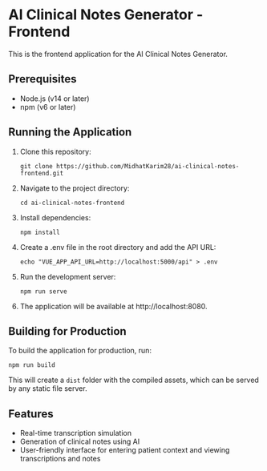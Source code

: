 # AI Clinical Notes Generator - Frontend

This is the frontend application for the AI Clinical Notes Generator.

## Prerequisites

- Node.js (v14 or later)
- npm (v6 or later)

## Running the Application

1. Clone this repository:
   ```
   git clone https://github.com/MidhatKarim28/ai-clinical-notes-frontend.git
   ```

2. Navigate to the project directory:
   ```
   cd ai-clinical-notes-frontend
   ```

3. Install dependencies:
   ```
   npm install
   ```

4. Create a .env file in the root directory and add the API URL:
   ```
   echo "VUE_APP_API_URL=http://localhost:5000/api" > .env
   ```

5. Run the development server:
   ```
   npm run serve
   ```

6. The application will be available at http://localhost:8080.

## Building for Production

To build the application for production, run:
```
npm run build
```

This will create a `dist` folder with the compiled assets, which can be served by any static file server.

## Features

- Real-time transcription simulation
- Generation of clinical notes using AI
- User-friendly interface for entering patient context and viewing transcriptions and notes

